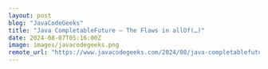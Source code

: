 ```yaml
---
layout: post
blog: "JavaCodeGeeks"
title: "Java CompletableFuture — The Flaws in allOf(…)"
date: 2024-08-07T05:16:00Z
image: images/javacodegeeks.png
remote_url: "https://www.javacodegeeks.com/2024/08/java-completablefuture-the-flaws-in-allof.html"
---
```

